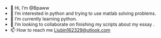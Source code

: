 - 👋 Hi, I’m @Bpaww
- 👀 I’m interested in python and trying to use matlab solving problems.
- 🌱 I’m currently learning python.
- 💞️ I’m looking to collaborate on finishing my scripts about my essay .
- 📫 How to reach me Liubin162329@utlook.com

<!---
Bpaww/Bpaww is a ✨ special ✨ repository because its `README.md` (this file) appears on your GitHub profile.
You can click the Preview link to take a look at your changes.
--->
